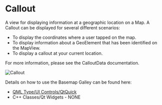 # Callout

A view for displaying information at a geographic location on a Map. A Callout can be displayed for several different scenarios:

- To display the coordinates where a user tapped on the map.
- To display information about a GeoElement that has been identified on the MapView.
- To display a callout at your current location.

For more information, please see the CalloutData documentation.

![Callout](https://developers.arcgis.com/qt/toolkit/api-reference/images/callout.png)

Details on how to use the Basemap Galley can be found here:
- [QML Type/UI Controls/QtQuick](https://developers.arcgis.com/qt/toolkit/api-reference/qml-callout.html)
- C++ Classes/Qt Widgets - NONE
